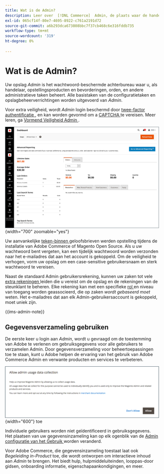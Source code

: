 ```yaml
---
title: Wat is de Admin?
description: Leer over  [!DNL Commerce]  Admin, de plaats waar de handelaars opstellings producten en bevorderingen, orden beheren, en andere administratieve taken uitvoeren.
exl-id: 065cf14f-80e7-4695-8922-c761a2191d72
source-git-commit: a6b293dca673808bbc7f37cb468c6e316fddb735
workflow-type: tm+mt
source-wordcount: '319'
ht-degree: 0%

---
```



# Wat is de Admin?

Uw opslag _Admin_ is het wachtwoord-beschermde achterbureau waar u, als handelaar, opstellingsproducten en bevorderingen, orden, en andere administratieve taken beheert. Alle basistaken van de configuratietaken en opslagbeheerverrichtingen worden uitgevoerd van _Admin_.

Voor extra veiligheid, wordt _Admin_ login beschermd door [ twee-factor authentificatie ](../systems/security-two-factor-authentication.md), en kan worden gevormd om a [ CAPTCHA ](../systems/security-captcha.md) te vereisen. Meer leren, ga [ Vormend Veiligheid Admin ](../systems/security-admin.md).

![ Admin sidebar en dashboard ](./assets/admin-dashboard.png){width="700" zoomable="yes"}

Uw aanvankelijke [ teken-binnen ](admin-signin.md) geloofsbrieven werden opstelling tijdens de installatie van Adobe Commerce of Magento Open Source. Als u uw wachtwoord bent vergeten, kan een tijdelijk wachtwoord worden verzonden naar het e-mailadres dat aan het account is gekoppeld. Om de veiligheid te verhogen, vorm uw opslag om een case-sensitive gebruikersnaam en sterk wachtwoord te vereisen.

Naast de standaard Admin gebruikersrekening, kunnen uw zaken tot vele [ extra rekeningen ](../systems/permissions-users-all.md) leiden die u vereist om de opslag en de rekeningen van de steunklant te beheren. Elke rekening kan met een specifieke [ rol ](../systems/permissions-user-roles.md) en niveau van toegang worden geassocieerd, die op zaken _wordt gebaseerd moet_ weten. Het e-mailadres dat aan elk Admin-gebruikersaccount is gekoppeld, moet uniek zijn.

{{ims-admin-note}}

## Gegevensverzameling gebruiken

De eerste keer u login aan _Admin_, wordt u gevraagd om de toestemming van Adobe te verlenen om gebruiksgegevens voor alle gebruikers te verzamelen Admin. Door gegevensverzameling voor beheertoepassingen toe te staan, kunt u Adobe helpen de ervaring van het gebruik van Adobe Commerce Admin en verwante producten en services te verbeteren.

![ sta de inzameling van admin gebruiksgegevens ](./assets/admin-usage-data.png){width="600"} toe

Individuele gebruikers worden niet geïdentificeerd in gebruiksgegevens. Het plaatsen van uw gegevensinzameling kan op elk ogenblik van de [ Admin configuratie van het Gebruik ](../configuration-reference/advanced/admin.md#admin-usage) worden veranderd.

Voor Adobe Commerce, die gegevensinzameling toestaat laat ook _Begeleiding in-Product_ toe, die wordt ontworpen om interactieve inhoud aan _Admin_ te brengen. Het biedt hulp, hulpmiddeluiteinden, looppas-door gidsen, onboarding informatie, eigenschapaankondigingen, en meer.
